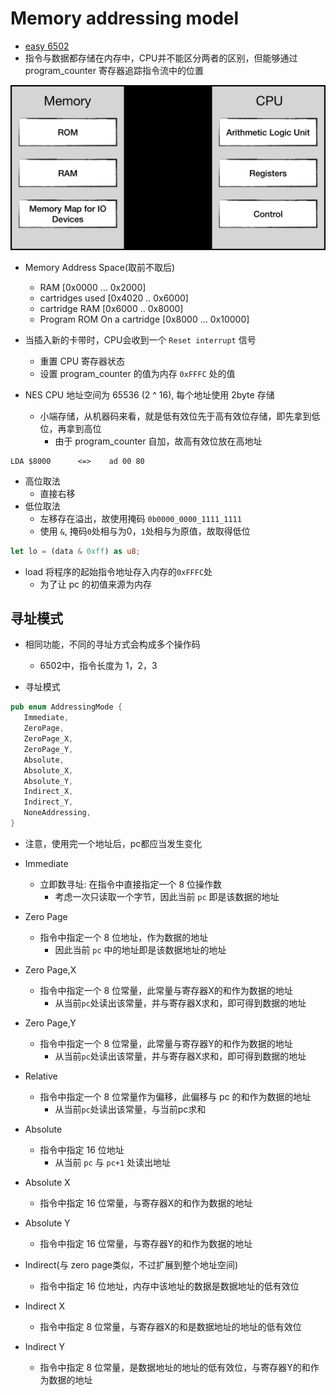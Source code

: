 # Memory addressing model

- [easy 6502](https://skilldrick.github.io/easy6502/#addressing)
- 指令与数据都存储在内存中，CPU并不能区分两者的区别，但能够通过 program_counter 寄存器追踪指令流中的位置

![Memory](./img/2022-05-08-09-18-05.png)

- Memory Address Space(取前不取后)
  - RAM [0x0000 … 0x2000] 
  - cartridges used [0x4020 .. 0x6000]
  - cartridge RAM [0x6000 .. 0x8000]
  - Program ROM On a cartridge [0x8000 … 0x10000] 

- 当插入新的卡带时，CPU会收到一个 `Reset interrupt` 信号
  - 重置 CPU 寄存器状态
  - 设置 program_counter 的值为内存 `0xFFFC` 处的值

- NES CPU 地址空间为 65536 (2 ^ 16), 每个地址使用 2byte 存储
  - 小端存储，从机器码来看，就是低有效位先于高有效位存储，即先拿到低位，再拿到高位
    - 由于 program_counter  自加，故高有效位放在高地址

```
LDA $8000      <=>    ad 00 80
```
- 高位取法
  - 直接右移
- 低位取法
  - 左移存在溢出，故使用掩码 `0b0000_0000_1111_1111`
  - 使用 `&`, 掩码`0`处相与为0，`1`处相与为原值，故取得低位

```rust
let lo = (data & 0xff) as u8;
```

- load 将程序的起始指令地址存入内存的`0xFFFC`处
  - 为了让 pc 的初值来源为内存


## 寻址模式

- 相同功能，不同的寻址方式会构成多个操作码
  - 6502中，指令长度为 1，2，3

- 寻址模式

```rust
pub enum AddressingMode {
   Immediate,
   ZeroPage,
   ZeroPage_X,
   ZeroPage_Y,
   Absolute,
   Absolute_X,
   Absolute_Y,
   Indirect_X,
   Indirect_Y,
   NoneAddressing,
}
```

- 注意，使用完一个地址后，pc都应当发生变化

- Immediate
  - 立即数寻址: 在指令中直接指定一个 8 位操作数
    - 考虑一次只读取一个字节，因此当前 `pc` 即是该数据的地址 

- Zero Page
  - 指令中指定一个 8 位地址，作为数据的地址
    - 因此当前 `pc` 中的地址即是该数据地址的地址 

- Zero Page,X
  - 指令中指定一个 8 位常量，此常量与寄存器X的和作为数据的地址
    - 从当前`pc`处读出该常量，并与寄存器X求和，即可得到数据的地址

- Zero Page,Y
  - 指令中指定一个 8 位常量，此常量与寄存器Y的和作为数据的地址
    - 从当前`pc`处读出该常量，并与寄存器X求和，即可得到数据的地址

- Relative
  - 指令中指定一个 8 位常量作为偏移，此偏移与 pc 的和作为数据的地址
    - 从当前`pc`处读出该常量，与当前pc求和

- Absolute
  - 指令中指定 16 位地址
    - 从当前 `pc` 与 `pc+1` 处读出地址

- Absolute X
  - 指令中指定 16 位常量，与寄存器X的和作为数据的地址

- Absolute Y
  - 指令中指定 16 位常量，与寄存器Y的和作为数据的地址

- Indirect(与 zero page类似，不过扩展到整个地址空间)
  - 指令中指定 16 位地址，内存中该地址的数据是数据地址的低有效位
 
- Indirect X
  - 指令中指定 8 位常量，与寄存器X的和是数据地址的地址的低有效位

- Indirect Y
  - 指令中指定 8 位常量，是数据地址的地址的低有效位，与寄存器Y的和作为数据的地址

